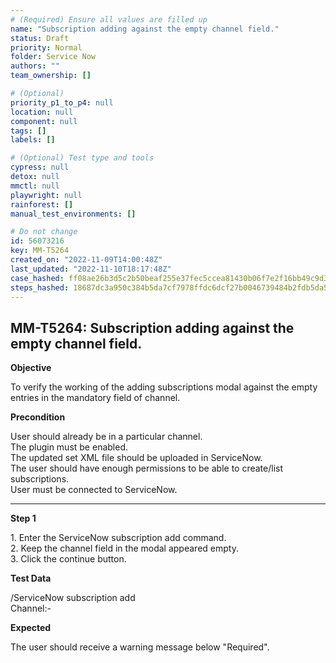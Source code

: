 ```yaml
---
# (Required) Ensure all values are filled up
name: "Subscription adding against the empty channel field."
status: Draft
priority: Normal
folder: Service Now
authors: ""
team_ownership: []

# (Optional)
priority_p1_to_p4: null
location: null
component: null
tags: []
labels: []

# (Optional) Test type and tools
cypress: null
detox: null
mmctl: null
playwright: null
rainforest: []
manual_test_environments: []

# Do not change
id: 56073216
key: MM-T5264
created_on: "2022-11-09T14:00:48Z"
last_updated: "2022-11-10T18:17:48Z"
case_hashed: ff08ae26b3d5c2b50beaf255e37fec5ccea81430b06f7e2f16bb49c9d3c88de97ace00a3b339644799be1f4405eb4c11
steps_hashed: 18687dc3a950c384b5da7cf7978ffdc6dcf27b0046739484b2fdb5da5e7f998134a87457f586c539d25c43ee24f8bb3b
---
```


<!-- (Auto-generated) Based on frontmatter's "key" and "name" -->

## MM-T5264: Subscription adding against the empty channel field.

**Objective**

To verify the working of the adding subscriptions modal against the empty entries in the mandatory field of channel.

**Precondition**

User should already be in a particular channel.\
The plugin must be enabled.\
The updated set XML file should be uploaded in ServiceNow.\
The user should have enough permissions to be able to create/list subscriptions.\
User must be connected to ServiceNow.

---

**Step 1**

1\. Enter the ServiceNow subscription add command.\
2\. Keep the channel field in the modal appeared empty.\
3\. Click the continue button.

**Test Data**

/ServiceNow subscription add\
Channel:-

**Expected**

The user should receive a warning message below "Required".
